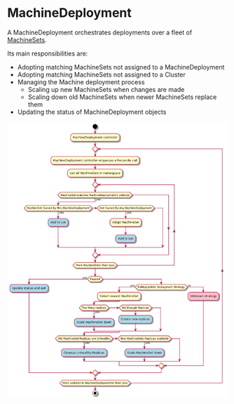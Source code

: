 # MachineDeployment

A MachineDeployment orchestrates deployments over a fleet of [MachineSets](./machine-set.md).

Its main responsibilities are:
* Adopting matching MachineSets not assigned to a MachineDeployment
* Adopting matching MachineSets not assigned to a Cluster
* Managing the Machine deployment process
  * Scaling up new MachineSets when changes are made
  * Scaling down old MachineSets when newer MachineSets replace them
* Updating the status of MachineDeployment objects

![](../../../images/cluster-admission-machinedeployment-controller.png)
